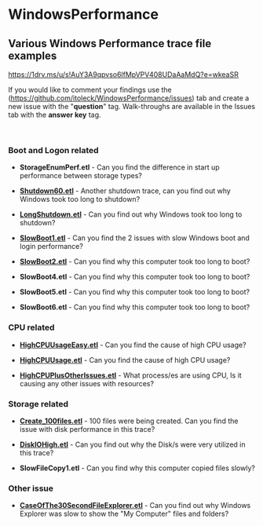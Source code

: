 # WindowsPerformance

## Various Windows Performance trace file examples

<https://1drv.ms/u/s!AuY3A9qpvso6lfMpVPV408UDaAaMdQ?e=wkeaSR>

If you would like to comment your findings use the (<https://github.com/itoleck/WindowsPerformance/issues>) tab and create a new issue with the "**question**" tag. Walk-throughs are available in the Issues tab with the **answer key** tag.

&nbsp;

### Boot and Logon related

- **StorageEnumPerf.etl** - Can you find the difference in start up performance between storage types?

- [**Shutdown60.etl**](https://github.com/itoleck/WindowsPerformance/issues/7) - Another shutdown trace, can you find out why Windows took too long to shutdown?

- [**LongShutdown.etl**](https://github.com/itoleck/WindowsPerformance/issues/6) - Can you find out why Windows took too long to shutdown?

- [**SlowBoot1.etl**](https://github.com/itoleck/WindowsPerformance/issues/4) - Can you find the 2 issues with slow Windows boot and login performance?

- [**SlowBoot2.etl**](https://github.com/itoleck/WindowsPerformance/issues/5) - Can you find why this computer took too long to boot?

- **SlowBoot4.etl** - Can you find why this computer took too long to boot?

- **SlowBoot5.etl** - Can you find why this computer took too long to boot?

- **SlowBoot6.etl** - Can you find why this computer took too long to boot?

### CPU related

- [**HighCPUUsageEasy.etl**](https://github.com/itoleck/WindowsPerformance/issues) - Can you find the cause of high CPU usage?

- [**HighCPUUsage.etl**](https://github.com/itoleck/WindowsPerformance/issues) - Can you find the cause of high CPU usage?

- [**HighCPUPlusOtherIssues.etl**](https://github.com/itoleck/WindowsPerformance/issues/1) - What process/es are using CPU, Is it causing any other issues with resources?

### Storage related

- [**Create_100files.etl**](https://github.com/itoleck/WindowsPerformance/issues/3) - 100 files were being created. Can you find the issue with disk performance in this trace?

- [**DiskIOHigh.etl**](https://github.com/itoleck/WindowsPerformance/issues/2) - Can you find out why the Disk/s were very utilized in this trace?

- **SlowFileCopy1.etl** - Can you find why this computer copied files slowly?

### Other issue

- [**CaseOfThe30SecondFileExplorer.etl**](https://github.com/itoleck/WindowsPerformance/issues/8) - Can you find out why Windows Explorer was slow to show the "My Computer" files and folders?
